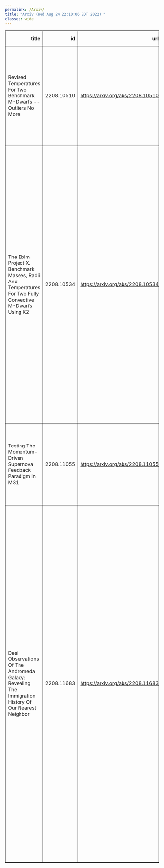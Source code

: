 ```yaml
---
permalink: /Arxiv/
title: "Arxiv (Wed Aug 24 22:10:06 EDT 2022) "
classes: wide
---
```

<table border="1" class="dataframe">
  <thead>
    <tr style="text-align: right;">
      <th>title</th>
      <th>id</th>
      <th>url</th>
      <th>authors</th>
      <th>Local Authors</th>
    </tr>
  </thead>
  <tbody>
    <tr>
      <td>Revised Temperatures For Two Benchmark M-Dwarfs -- Outliers No More</td>
      <td>2208.10510</td>
      <td><a href="https://arxiv.org/abs/2208.10510" target="_blank">https://arxiv.org/abs/2208.10510</a></td>
      <td>David V. Martin, Tayt Armitage, Alison Duck, Matthew I. Swayne, Romy Rodríguez Martínez, Ritika Sethi, B. Scott Gaudi, Sam Gill, Daniel Sebastian, Pierre F. L. Maxted</td>
      <td>Alison Duck, B. Scott Gaudi, David Martin</td>
    </tr>
    <tr>
      <td>The Eblm Project X. Benchmark Masses, Radii And Temperatures For Two   Fully Convective M-Dwarfs Using K2</td>
      <td>2208.10534</td>
      <td><a href="https://arxiv.org/abs/2208.10534" target="_blank">https://arxiv.org/abs/2208.10534</a></td>
      <td>Alison Duck, David V. Martin, Sam Gill, Tayt Armitage, Romy Rodríguez Martínez, Pierre F. L. Maxted, Daniel Sebastian, Ritika Sethi, Matthew I. Swayne, Andrew Collier Cameron, Georgina Dransfield, B. Scott Gaudi, Michael Gillon, Coel Hellier, Vedad Kunovac, Christophe Lovis, James Mccormac, Francesco A. Pepe, Don Pollacco, Lalitha Sairam, Alexandre Santerne, Damien Ségransan, Matthew R. Standing, John Southworth, Amaury H. M. J. Triaud, Stephane Udry</td>
      <td>Alison Duck, B. Scott Gaudi, David Martin</td>
    </tr>
    <tr>
      <td>Testing The Momentum-Driven Supernova Feedback Paradigm In M31</td>
      <td>2208.11055</td>
      <td><a href="https://arxiv.org/abs/2208.11055" target="_blank">https://arxiv.org/abs/2208.11055</a></td>
      <td>Sumit K. Sarbadhicary, Davide Martizzi, Enrico Ramirez-Ruiz, Eric Koch, Katie Auchettl, Carles Badenes, Laura Chomiuk</td>
      <td>Sumit Sarbadhicary</td>
    </tr>
    <tr>
      <td>Desi Observations Of The Andromeda Galaxy: Revealing The Immigration   History Of Our Nearest Neighbor</td>
      <td>2208.11683</td>
      <td><a href="https://arxiv.org/abs/2208.11683" target="_blank">https://arxiv.org/abs/2208.11683</a></td>
      <td>Arjun Dey, Joan R. Najita, S. E. Koposov, J. Josephy-Zack, Gabriel Maxemin, Eric F. Bell, C. Poppett, E. Patel, L. Beraldo E Silva, A. Raichoor, D. Schlegel, D. Lang, A. Meisner, Adam D. Myers, J. Aguilar, S. Ahlen, C. Allende Prieto, D. Brooks, A. P. Cooper, K. S. Dawson, A. De La Macorra, P. Doel, A. Font-Ribera, Juan Garcia-Bellido, S. Gontcho A Gontcho, J. Guy, K. Honscheid, R. Kehoe, T. Kisner, A. Kremin, M. Landriau, L. Le Guillou, Michael E. Levi, T. S. Li, Paul Martini, R. Miquel, J. Moustakas, Jundan Nie, N. Palanque-Delabrouille, F. Prada, E. F. Schlafly, Ray M. Sharples, Gregory Tarle, Yuan-Sen Ting, L. Tyas, M. Valluri, Risa H. Wechsler, H. Zou</td>
      <td>Klaus Honscheid, Paul Martini</td>
    </tr>
  </tbody>
</table>